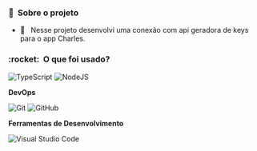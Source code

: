 <h3> 🚧 &nbsp;Sobre o projeto </h3>

- 🤔 &nbsp; Nesse projeto desenvolvi uma conexão com api geradora de keys para o app Charles.

<h3> :rocket: &nbsp;O que foi usado? </h3>
  
  ![TypeScript](https://img.shields.io/badge/-TypeScript-333333?style=flat&logo=typescript)
  ![NodeJS](https://img.shields.io/badge/-NodeJS-333333?style=flat&logo=nodedotjs)
  
**DevOps**

  ![Git](https://img.shields.io/badge/-Git-333333?style=flat&logo=git)
  ![GitHub](https://img.shields.io/badge/-GitHub-333333?style=flat&logo=github)

**Ferramentas de Desenvolvimento**

  ![Visual Studio Code](https://img.shields.io/badge/-Visual%20Studio%20Code-333333?style=flat&logo=visual-studio-code&logoColor=007ACC)
